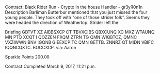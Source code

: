 
Contract: Black Rider Run - Crypto in the house
Handler - gr3yR0n1n
Description
Barliman Butterbur mentioned that you just missed the four young people. They took off with "one of those strider folk". Seems they were headed the direction of Weathertop. Strider left the

Briefing
GBTVT XZ AIBBSXCP CT TBVXCIBS QBXCUNQ XC MXZ WTAUNQ. MN PTQ XCQT I QOZZEN FXQM ZTRN TG QMN WIQBTCZ, QMNC VXZIWWNIBNV IGQNB GIEEXCP TC QMN GETTB. ZNNRZ QT MIDN VBIFC IQQNCQXTC. BOCCXCP. via: Aaron

Sparkle Points 200.00 

Contract Completed March 9, 2017, 11:21 p.m.
